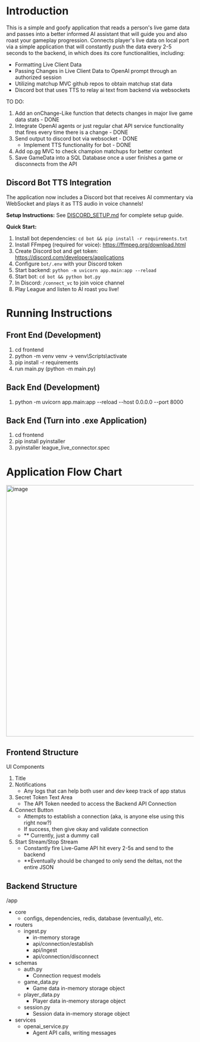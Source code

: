 # Introduction
This is a simple and goofy application that reads a person's live game data and passes into a better informed AI assistant that will guide you and also roast your gameplay progression. Connects player's live data on local port via a simple application that will constantly push the data every 2-5 seconds to the backend, in which does its core functionalities, including:
- Formatting Live Client Data
- Passing Changes in Live Client Data to OpenAI prompt through an authorized session
- Utilizing matchup MVC github repos to obtain matchup stat data
- Discord bot that uses TTS to relay ai text from backend via websockets

TO DO:
1. Add an onChange-Like function that detects changes in major live game data stats - DONE
2. Integrate OpenAI agents or just regular chat API service functionality that fires every time there is a change - DONE
3. Send output to discord bot via websocket - DONE
    - Implement TTS functionality for bot - DONE
4. Add op.gg MVC to check champion matchups for better context
5. Save GameData into a SQL Database once a user finishes a game or disconnects from the API

## Discord Bot TTS Integration

The application now includes a Discord bot that receives AI commentary via WebSocket and plays it as TTS audio in voice channels!

**Setup Instructions:** See [DISCORD_SETUP.md](DISCORD_SETUP.md) for complete setup guide.

**Quick Start:**
1. Install bot dependencies: `cd bot && pip install -r requirements.txt`
2. Install FFmpeg (required for voice): https://ffmpeg.org/download.html
3. Create Discord bot and get token: https://discord.com/developers/applications
4. Configure `bot/.env` with your Discord token
5. Start backend: `python -m uvicorn app.main:app --reload`
6. Start bot: `cd bot && python bot.py`
7. In Discord: `/connect_vc` to join voice channel
8. Play League and listen to AI roast you live!


# Running Instructions

## Front End (Development)
1. cd frontend
2. python -m venv venv -> venv\Scripts\activate
3. pip install -r requirements
4. run main.py (python -m main.py)

## Back End (Development)
1. python -m uvicorn app.main:app --reload --host 0.0.0.0 --port 8000

## Back End (Turn into .exe Application)
1. cd frontend
2. pip install pyinstaller
3. pyinstaller league_live_connector.spec

# Application Flow Chart
<img width="1485" height="673" alt="image" src="https://github.com/user-attachments/assets/bd09e891-8caf-4339-9a0f-6e066e282da1" />

## Frontend Structure
UI Components
1. Title
2. Notifications
    - Any logs that can help both user and dev keep track of app status
3. Secret Token Text Area
    - The API Token needed to access the Backend API Connection
4. Connect Button
    - Attempts to establish a connection (aka, is anyone else using this right now?)
    - If success, then give okay and validate connection
    - ** Currently, just a dummy call
5. Start Stream/Stop Stream
    - Constantly fire Live-Game API hit every 2-5s and send to the backend
    - **Eventually should be changed to only send the deltas, not the entire JSON
  

## Backend Structure
/app
- core
    - configs, dependencies, redis, database (eventually), etc.
- routers
    - ingest.py
        - in-memory storage
        - api/connection/establish
        - api/ingest
        - api/connection/disconnect
- schemas
    - auth.py
        - Connection request models
    - game_data.py
        - Game data in-memory storage object
    - player_data.py
        - Player data in-memory storage object
    - session.py
        - Session data in-memory storage object
- services
    - openai_service.py
        - Agent API calls, writing messages
    
